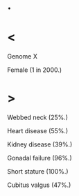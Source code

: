 # .

# <

Genome X

Female
(1 in 2000.)

# >

Webbed neck
(25%.)

Heart disease
(55%.)

Kidney disease
(39%.)

Gonadal failure
(96%.)

Short stature
(100%.)

Cubitus valgus
(47%.)
